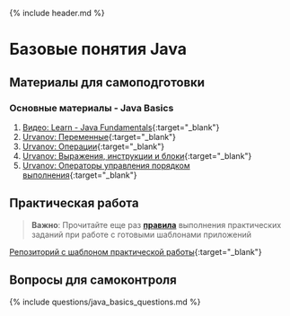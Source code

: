 {% include header.md %}

Базовые понятия Java
===
Материалы для самоподготовки
---------------------
### Основные материалы - Java Basics
1. [Видео: Learn - Java Fundamentals](https://learn.by/courses/course-v1:EPAM+JF+ext1/about){:target="_blank"}
1. [Urvanov: Переменные](https://urvanov.ru/2016/03/15/%d0%bf%d0%b5%d1%80%d0%b5%d0%bc%d0%b5%d0%bd%d0%bd%d1%8b%d0%b5-%d0%b2-java-8){:target="_blank"}
1. [Urvanov: Операции](https://urvanov.ru/2016/03/19/java-8-%D0%BE%D0%BF%D0%B5%D1%80%D0%B0%D1%86%D0%B8%D0%B8){:target="_blank"}
1. [Urvanov: Выражения, инструкции и блоки](https://urvanov.ru/2016/03/21/java-8-%d0%b2%d1%8b%d1%80%d0%b0%d0%b6%d0%b5%d0%bd%d0%b8%d1%8f-%d0%b8%d0%bd%d1%81%d1%82%d1%80%d1%83%d0%ba%d1%86%d0%b8%d0%b8-%d0%b8-%d0%b1%d0%bb%d0%be%d0%ba%d0%b8){:target="_blank"}
1. [Urvanov: Операторы управления порядком выполнения](https://urvanov.ru/2016/03/22/java-8-%d0%be%d0%bf%d0%b5%d1%80%d0%b0%d1%82%d0%be%d1%80%d1%8b-%d1%83%d0%bf%d1%80%d0%b0%d0%b2%d0%bb%d0%b5%d0%bd%d0%b8%d1%8f-%d0%bf%d0%be%d1%80%d1%8f%d0%b4%d0%ba%d0%be%d0%bc-%d0%b2%d1%8b%d0%bf%d0%be){:target="_blank"}

Практическая работа
---------------------
>**Важно**: Прочитайте еще раз **[правила]({{site.materialsurl}}general/practical_tasks_completing_rules)** выполнения практических заданий при работе с готовыми шаблонами приложений

[Репозиторий с шаблоном практической работы](https://github.com/java-online-course/java-basics-template){:target="_blank"}

Вопросы для самоконтроля
---------------------
{% include questions/java_basics_questions.md %}
